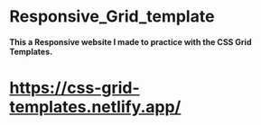 # Responsive_Grid_template

#### This a Responsive website I made to practice with the CSS Grid Templates.

# https://css-grid-templates.netlify.app/
